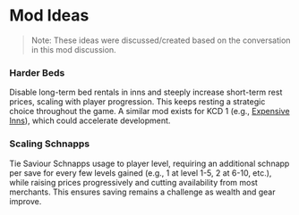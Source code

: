 # Mod Ideas
> Note: These ideas were discussed/created based on the conversation in this mod discussion.

### Harder Beds
Disable long-term bed rentals in inns and steeply increase short-term rest prices, scaling with player progression. This keeps resting a strategic choice throughout the game. A similar mod exists for KCD 1 (e.g., [Expensive Inns](https://www.nexusmods.com/kingdomcomedeliverance/mods/871)), which could accelerate development.

### Scaling Schnapps
Tie Saviour Schnapps usage to player level, requiring an additional schnapp per save for every few levels gained (e.g., 1 at level 1-5, 2 at 6-10, etc.), while raising prices progressively and cutting availability from most merchants. This ensures saving remains a challenge as wealth and gear improve.